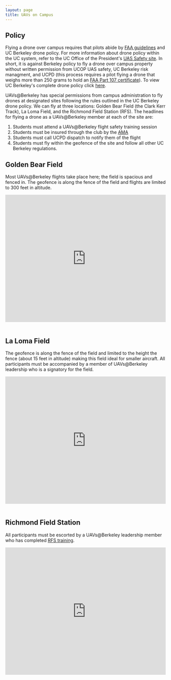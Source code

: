 ```yaml
---
layout: page
title: UAVs on Campus
---
```

## Policy
Flying a drone over campus requires that pilots abide by <a href="https://www.faa.gov/uas/faqs/" target="_blank">FAA guidelines</a> and UC Berkeley drone policy. For more information about drone policy within the UC system, refer to the UC Office of the President's <a href="https://www.ucop.edu/enterprise-risk-management/resources/centers-of-excellence/unmanned-aircraft-systems-safety.html" target="_blank">UAS Safety site</a>. In short, it is against Berkeley policy to fly a drone over campus property without written permission from UCOP UAS safety, UC Berkeley risk managment, and UCPD (this process requires a pilot flying a drone that weighs more than 250 grams to hold an <a href="https://www.faa.gov/news/fact_sheets/news_story.cfm?newsId=20516" target="_blank">FAA Part 107 certificate</a>). To view UC Berkeley's complete drone policy click <a href="https://campuspol.berkeley.edu/policies/drone(campus).pdf" target="_blank">here</a>.

UAVs@Berkeley has special permissions from campus administration to fly drones at designated sites following the rules outlined in the UC Berkeley drone policy. We can fly at three locations: Golden Bear Field (the Clark Kerr Track), La Loma Field, and the Richmond Field Station (RFS). The headlines for flying a drone as a UAVs@Berkeley member at each of the site are:
1. Students must attend a UAVs@Berkeley flight safety training session
2. Students must be insured through the club by the <a href="http://www.modelaircraft.org/" target="_blank">AMA</a>
3. Students must call UCPD dispatch to notify them of the flight
4. Students must fly within the geofence of the site and follow all other UC Berkeley regulations.

## Golden Bear Field
Most UAVs@Berkeley flights take place here; the field is spacious and fenced in. The geofence is along the fence of the field and flights are limited to 300 feet in altitude.
<div class="embed-wrapper">
	<div class="embed-responsive">
		<iframe src="https://www.google.com/maps/embed?pb=!1m14!1m8!1m3!1d1487.241719235235!2d-122.24636796669623!3d37.86488221431774!3m2!1i1024!2i768!4f13.1!3m3!1m2!1s0x0%3A0x2d9d25137952ca30!2sGolden+Bear+Field!5e0!3m2!1sen!2sus!4v1528014603810" width="100%" height="400" frameborder="0" style="border:0" allowfullscreen></iframe>
	</div>
</div>
<br>

## La Loma Field
The geofence is along the fence of the field and limited to the height the fence (about 15 feet in altitude) making this field ideal for smaller aircraft. All participants must be accompanied by a member of UAVs@Berkeley leadership who is a signatory for the field.

<div class="embed-wrapper">
	<div class="embed-responsive">
		<iframe src="https://www.google.com/maps/embed?pb=!1m18!1m12!1m3!1d672.5865720124583!2d-122.25743348955474!3d37.87581578764083!2m3!1f0!2f0!3f0!3m2!1i1024!2i768!4f13.1!3m3!1m2!1s0x80857c23a46973c5%3A0x17f1539151f8915c!2sLa+Loma+Parking+Structure!5e0!3m2!1sen!2sus!4v1528014581894" width="100%" height="400" frameborder="0" style="border:0" allowfullscreen></iframe>
	</div>
</div>
<br>

## Richmond Field Station
All participants must be escorted by a UAVs@Berkeley leadership member who has completed <a href="http://rfs-env.berkeley.edu/index.html" target="_blank">RFS training</a>.

<div class="embed-wrapper">
	<div class="embed-responsive">
		<iframe src="https://www.google.com/maps/embed?pb=!1m18!1m12!1m3!1d3147.5732657514864!2d-122.33203618476695!3d37.917036011734915!2m3!1f0!2f0!3f0!3m2!1i1024!2i768!4f13.1!3m3!1m2!1s0x8085785fd3a86f19%3A0x98e7907239c8c19c!2sRichmond+Field+Station!5e0!3m2!1sen!2sus!4v1528014626804" width="100%" height="400" frameborder="0" style="border:0" allowfullscreen></iframe>
	</div>
</div>










